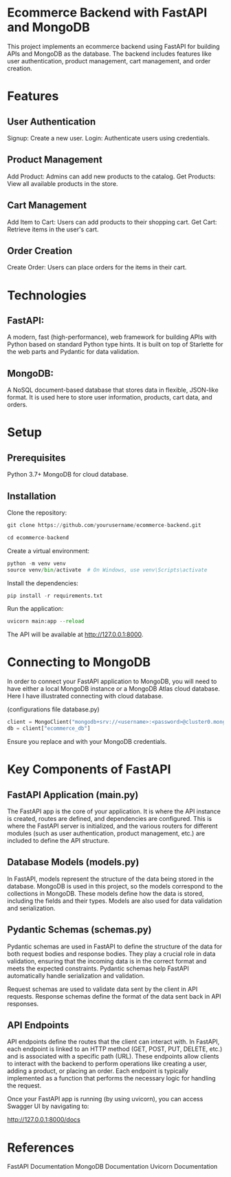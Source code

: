 # Ecommerce Backend with FastAPI and MongoDB

This project implements an ecommerce backend using FastAPI for building APIs and MongoDB as the database. The backend includes features like user authentication, product management, cart management, and order creation.

# Features

## User Authentication
Signup: Create a new user.
Login: Authenticate users using credentials.

## Product Management
Add Product: Admins can add new products to the catalog.
Get Products: View all available products in the store.

## Cart Management
Add Item to Cart: Users can add products to their shopping cart.
Get Cart: Retrieve items in the user's cart.

## Order Creation
Create Order: Users can place orders for the items in their cart.

# Technologies
## FastAPI: 
A modern, fast (high-performance), web framework for building APIs with Python based on standard Python type hints. It is built on top of Starlette for the web parts and Pydantic for data validation.

## MongoDB: 
A NoSQL document-based database that stores data in flexible, JSON-like format. It is used here to store user information, products, cart data, and orders.

# Setup

## Prerequisites
Python 3.7+
MongoDB for cloud database.

## Installation

Clone the repository:

```python
git clone https://github.com/yourusername/ecommerce-backend.git
```

```python
cd ecommerce-backend
```

Create a virtual environment:

```python
python -m venv venv
source venv/bin/activate  # On Windows, use venv\Scripts\activate
```

Install the dependencies:
```python
pip install -r requirements.txt
```

Run the application:
```python
uvicorn main:app --reload
```

The API will be available at http://127.0.0.1:8000.

# Connecting to MongoDB
In order to connect your FastAPI application to MongoDB, you will need to have either a local MongoDB instance or a MongoDB Atlas cloud database. Here I have illustrated connecting with cloud database.

(configurations file database.py)

```python
client = MongoClient("mongodb+srv://<username>:<password>@cluster0.mongodb.net/ecommerce_db?retryWrites=true&w=majority")
db = client["ecommerce_db"]
```

Ensure you replace <username> and <password> with your MongoDB credentials.

# Key Components of FastAPI
## FastAPI Application (main.py)
The FastAPI app is the core of your application. It is where the API instance is created, routes are defined, and dependencies are configured. This is where the FastAPI server is initialized, and the various routers for different modules (such as user authentication, product management, etc.) are included to define the API structure.

## Database Models (models.py)
In FastAPI, models represent the structure of the data being stored in the database. MongoDB is used in this project, so the models correspond to the collections in MongoDB. These models define how the data is stored, including the fields and their types. Models are also used for data validation and serialization.

## Pydantic Schemas (schemas.py)
Pydantic schemas are used in FastAPI to define the structure of the data for both request bodies and response bodies. They play a crucial role in data validation, ensuring that the incoming data is in the correct format and meets the expected constraints. Pydantic schemas help FastAPI automatically handle serialization and validation.

Request schemas are used to validate data sent by the client in API requests.
Response schemas define the format of the data sent back in API responses.

## API Endpoints
API endpoints define the routes that the client can interact with. In FastAPI, each endpoint is linked to an HTTP method (GET, POST, PUT, DELETE, etc.) and is associated with a specific path (URL). These endpoints allow clients to interact with the backend to perform operations like creating a user, adding a product, or placing an order. Each endpoint is typically implemented as a function that performs the necessary logic for handling the request.

Once your FastAPI app is running (by using uvicorn), you can access Swagger UI by navigating to:

http://127.0.0.1:8000/docs

# References

FastAPI Documentation
MongoDB Documentation
Uvicorn Documentation


